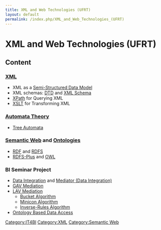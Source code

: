 ```yaml
---
title: XML and Web Technologies (UFRT)
layout: default
permalink: /index.php/XML_and_Web_Technologies_(UFRT)
---
```


# XML and Web Technologies (UFRT)

## Content
### [XML](XML)
- XML as a [Semi-Structured Data Model](Semi-Structured_Data_Model)
- XML schemas: [DTD](DTD) and [XML Schema](XML_Schema)
- [XPath](XPath) for Querying XML
- [XSLT](XSLT) for Transforming XML


### [Automata Theory](Automata_Theory)
- [Tree Automata](Tree_Automata)


### [Semantic Web](Semantic_Web) and [Ontologies](Ontologies)
- [RDF](RDF) and [RDFS](RDFS)
- [RDFS-Plus](RDFS-Plus) and [OWL](OWL)


### BI Seminar Project
- [Data Integration](Data_Integration) and [Mediator (Data Integration)](Mediator_(Data_Integration))
- [GAV Mediation](GAV_Mediation)
- [LAV Mediation](LAV_Mediation)
  - [Bucket Algorithm](Bucket_Algorithm_(Data_Integration))
  - [Minicon Algorithm](Minicon_Algorithm)
  - [Inverse-Rules Algorithm](Inverse-Rules_Algorithm)
- [Ontology Based Data Access](Ontology_Based_Data_Access)


[Category:IT4BI](Category_IT4BI)
[Category:XML](Category_XML)
[Category:Semantic Web](Category_Semantic_Web)